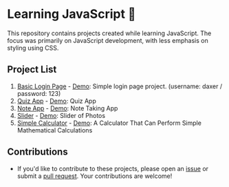 # Learning JavaScript 🚀

This repository contains projects created while learning JavaScript. The focus was primarily on JavaScript development, with less emphasis on styling using CSS.

## Project List
1. [Basic Login Page](https://github.com/xdaxer/learnJS/tree/main/Basic-Login-Page) - [Demo](https://xdaxer.github.io/demos/Basic-Login-Page): Simple login page project. (username: daxer / password: 123)
2. [Quiz App](https://github.com/xdaxer/learnJS/tree/main/test-app) - [Demo](https://xdaxer.github.io/demos/test-app/): Quiz App
3. [Note App](https://github.com/xdaxer/learnJS/tree/main/note-app) - [Demo](https://xdaxer.github.io/demos/note-app/): Note Taking App
4. [Slider](https://github.com/xdaxer/learnJS/tree/main/slider) - [Demo](https://xdaxer.github.io/demos/slider/): Slider of Photos
5. [Simple Calculator](https://github.com/xdaxer/learnJS/tree/main/Simple-Calculator) - [Demo](https://xdaxer.github.io/demos/Simple-Calculator/): A Calculator That Can Perform Simple Mathematical Calculations


## Contributions
- If you'd like to contribute to these projects, please open an [issue](../../issues) or submit a [pull request](../../pulls). Your contributions are welcome!
